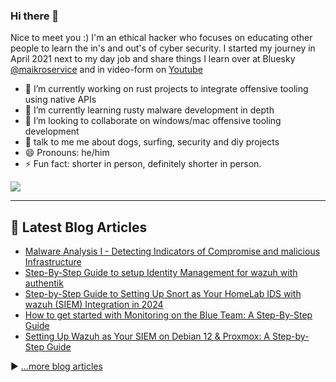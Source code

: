 ### Hi there 👋


Nice to meet you :) 
I'm an ethical hacker who focuses on educating other people to learn the in's and out's of cyber security. 
I started my journey in April 2021 next to my day job and share things I learn over at Bluesky [@maikroservice](https://bsky.app/profile/maikroservice.com) and in video-form on [Youtube](https://youtube.com/@maikroservice)

- 🔭 I’m currently working on rust projects to integrate offensive tooling using native APIs
- 🌱 I’m currently learning rusty malware development in depth
- 👯 I’m looking to collaborate on windows/mac offensive tooling development
- 💬 talk to me me about dogs, surfing, security and diy projects
- 😄 Pronouns: he/him
- ⚡ Fun fact: shorter in person, definitely shorter in person.

![](https://komarev.com/ghpvc/?username=maikroservice&color=brightgreen)

---
## 📘 Latest Blog Articles

<!-- BLOG-POST-LIST:START -->
- [Malware Analysis I - Detecting Indicators of Compromise and malicious Infrastructure](https://maikroservice.com/malware-analysis-i-detecting-indicators-of-compromise-and-malicious-infrastructure)
- [Step-By-Step Guide to setup Identity Management for wazuh with authentik](https://maikroservice.com/identity-management-wazuh-and-authentik)
- [Step-by-Step Guide to Setting Up Snort as Your HomeLab IDS with wazuh &lpar;SIEM&rpar; Integration in 2024](https://maikroservice.com/step-by-step-guide-to-setting-up-snort-as-your-homelab-ids-with-wazuh-siem-integration-in-2023)
- [How to get started with Monitoring on the Blue Team: A Step-By-Step Guide](https://maikroservice.com/how-to-get-started-with-monitoring-on-the-blue-team-a-step-by-step-guide)
- [Setting Up Wazuh as Your SIEM on Debian 12 &amp; Proxmox: A Step-by-Step Guide](https://maikroservice.com/setting-up-wazuh-as-your-siem-on-debian-12-proxmox-a-step-by-step-guide)
<!-- BLOG-POST-LIST:END -->

▶ [...more blog articles](https://maikroservice.com)

<!--
**maikroservice/maikroservice** is a ✨ _special_ ✨ repository because its `README.md` (this file) appears on your GitHub profile.
-->



